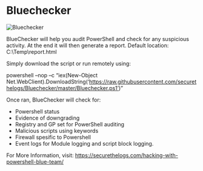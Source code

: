 # Bluechecker

![Bluechecker](https://ctrla1tdel.files.wordpress.com/2020/04/bluech.gif)


BlueChecker will help you audit PowerShell and check for any suspicious activity. At the end it will then generate a report.
Default location: C:\Temp\report.html

Simply download the script or run remotely using:

powershell –nop –c “iex(New-Object Net.WebClient).DownloadString(‘https://raw.githubusercontent.com/securethelogs/Bluechecker/master/Bluechecker.ps1’)”

Once ran, BlueChecker will check for:

- Powershell status
- Evidence of downgrading
- Registry and GP set for PowerShell auditing
- Malicious scripts using keywords
- Firewall spesific to Powershell
- Event logs for Module logging and script block logging.



 For More Information, visit: https://securethelogs.com/hacking-with-powershell-blue-team/


